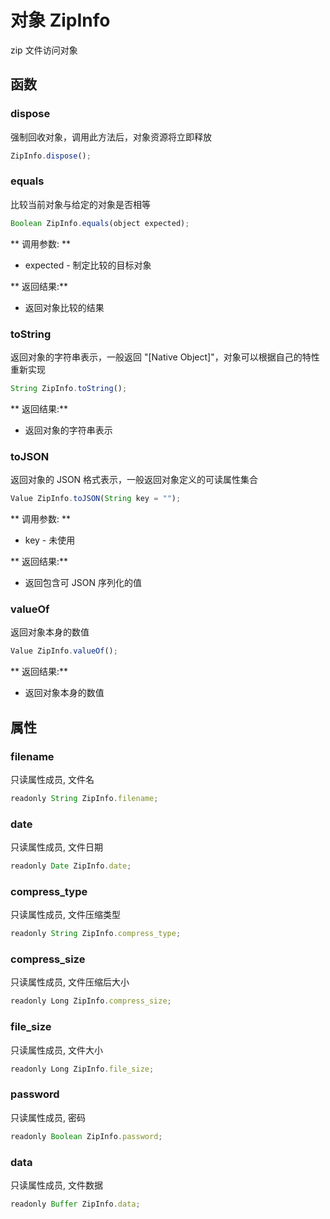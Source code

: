 # 对象 ZipInfo
zip 文件访问对象

## 函数
        
### dispose
强制回收对象，调用此方法后，对象资源将立即释放
```JavaScript
ZipInfo.dispose();
```

### equals
比较当前对象与给定的对象是否相等
```JavaScript
Boolean ZipInfo.equals(object expected);
```

** 调用参数: **
* expected - 制定比较的目标对象

** 返回结果:**
* 返回对象比较的结果

### toString
返回对象的字符串表示，一般返回 &#34;[Native Object]&#34;，对象可以根据自己的特性重新实现
```JavaScript
String ZipInfo.toString();
```

** 返回结果:**
* 返回对象的字符串表示

### toJSON
返回对象的 JSON 格式表示，一般返回对象定义的可读属性集合
```JavaScript
Value ZipInfo.toJSON(String key = "");
```

** 调用参数: **
* key - 未使用

** 返回结果:**
* 返回包含可 JSON 序列化的值

### valueOf
返回对象本身的数值
```JavaScript
Value ZipInfo.valueOf();
```

** 返回结果:**
* 返回对象本身的数值

## 属性
        
### filename
只读属性成员, 文件名
```JavaScript
readonly String ZipInfo.filename;
```

### date
只读属性成员, 文件日期
```JavaScript
readonly Date ZipInfo.date;
```

### compress_type
只读属性成员, 文件压缩类型
```JavaScript
readonly String ZipInfo.compress_type;
```

### compress_size
只读属性成员, 文件压缩后大小
```JavaScript
readonly Long ZipInfo.compress_size;
```

### file_size
只读属性成员, 文件大小
```JavaScript
readonly Long ZipInfo.file_size;
```

### password
只读属性成员, 密码
```JavaScript
readonly Boolean ZipInfo.password;
```

### data
只读属性成员, 文件数据
```JavaScript
readonly Buffer ZipInfo.data;
```

